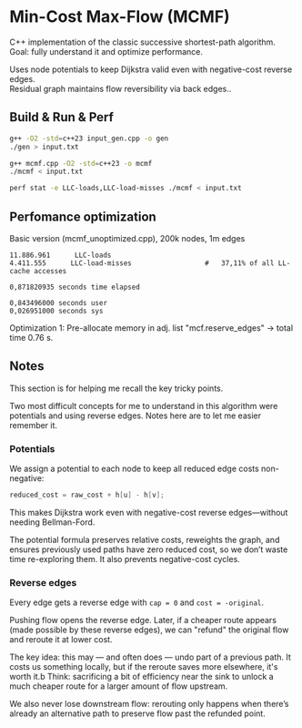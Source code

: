 # Min-Cost Max-Flow (MCMF)

C++ implementation of the classic successive shortest-path algorithm.  
Goal: fully understand it and optimize performance.

Uses node potentials to keep Dijkstra valid even with negative-cost reverse edges.  
Residual graph maintains flow reversibility via back edges..

## Build & Run & Perf
```bash
g++ -O2 -std=c++23 input_gen.cpp -o gen
./gen > input.txt

g++ mcmf.cpp -O2 -std=c++23 -o mcmf
./mcmf < input.txt

perf stat -e LLC-loads,LLC-load-misses ./mcmf < input.txt
```

## Perfomance optimization

Basic version (mcmf_unoptimized.cpp), 200k nodes, 1m edges
```
11.886.961      LLC-loads                                                             
4.411.555      LLC-load-misses                  #   37,11% of all LL-cache accesses  

0,871820935 seconds time elapsed

0,843496000 seconds user
0,026951000 seconds sys
```

Optimization 1:
Pre-allocate memory in adj. list "mcf.reserve_edges" -> total time 0.76 s.

## Notes

This section is for helping me recall the key tricky points.

Two most difficult concepts for me to understand in this algorithm were potentials and using reverse edges. Notes here are to let me easier remember it.

### Potentials

We assign a potential to each node to keep all reduced edge costs non-negative:

```cpp
reduced_cost = raw_cost + h[u] - h[v];
```

This makes Dijkstra work even with negative-cost reverse edges—without needing Bellman-Ford.

The potential formula preserves relative costs, reweights the graph, and ensures previously used paths have zero reduced cost, so we don’t waste time re-exploring them. It also prevents negative-cost cycles.


### Reverse edges

Every edge gets a reverse edge with `cap = 0` and `cost = -original`.

Pushing flow opens the reverse edge. Later, if a cheaper route appears (made possible by these reverse edges), we can "refund" the original flow and reroute it at lower cost.

The key idea: this may — and often does — undo part of a previous path. It costs us something locally, but if the reroute saves more elsewhere, it's worth it.b Think: sacrificing a bit of efficiency near the sink to unlock a much cheaper route for a larger amount of flow upstream.

We also never lose downstream flow: rerouting only happens when there’s already an alternative path to preserve flow past the refunded point.
